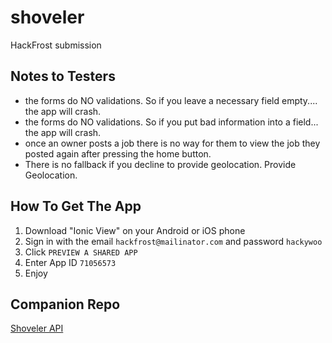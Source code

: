 # shoveler
HackFrost submission

## Notes to Testers
- the forms do NO validations. So if you leave a necessary field empty.... the app will crash.
- the forms do NO validations. So if you put bad information into a field... the app will crash.
- once an owner posts a job there is no way for them to view the job they posted again after pressing the home button.
- There is no fallback if you decline to provide geolocation. Provide Geolocation.

## How To Get The App  
1. Download "Ionic View" on your Android or iOS phone
2. Sign in with the email `hackfrost@mailinator.com` and password `hackywoo` 
3. Click `PREVIEW A SHARED APP`
4. Enter App ID `71056573`
5. Enjoy

## Companion Repo
[Shoveler API](https://github.com/peterbsmith2/shoveler-api)

